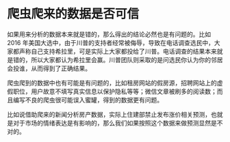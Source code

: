 # 爬虫爬来的数据是否可信

<!--
ID: 7632e049-0326-4643-b586-1902e1ffc108
Status: draft
Date: 2017-08-16T23:25:00
Modified: 2020-05-16T11:50:33
wp_id: 452
-->

如果用来分析的数据本来就是错的，那么得出的结论必然也是有问题的。比如 2016 年美国大选中，由于川普的支持者经常被侮辱，导致在电话调查选民中，大家都声称自己支持希拉里，可是实际上大家都投给了川普。电话调查的结果本来就是错的，所以大家都认为希拉里会赢。川普团队则采取的是问选民你认为你的邻居会投谁，从而得到了正确结果。

爬虫爬到的数据中也有可能是有问题的，比如租房网站的假房源，招聘网站上的虚假职位，用户故意不填写真实信息以保护隐私等等；微信文章被刷多的阅读数；而且编写不良的爬虫很可能误入蜜罐，得到的数据更有问题。

比如说借助爬来的新闻分析房产数据，实际上住建部禁止发布涨价相关预测，也就是对于市场的情绪表达是有影响的，那么我们如果按照这个数据来做预测显然是不对的。
